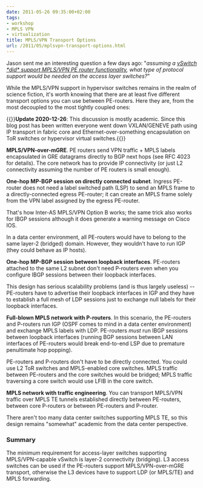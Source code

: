 ```yaml
---
date: 2011-05-26 09:35:00+02:00
tags:
- workshop
- MPLS VPN
- virtualization
title: MPLS/VPN Transport Options
url: /2011/05/mplsvpn-transport-options.html
---
```

Jason sent me an interesting question a few days ago: "*assuming a* [*vSwitch \*did\* support MPLS/VPN PE router functionality*](/2011/04/vcloud-architects-ever-heard-of-mpls.html)*, what type of protocol support would be needed on the access layer switches?*"

While the MPLS/VPN support in hypervisor switches remains in the realm of science fiction, it's worth knowing that there are at least five different transport options you can use between PE-routers. Here they are, from the most decoupled to the most tightly coupled ones:
<!--more-->
{{<note update>}}**Update 2020-12-26**: This discussion is mostly academic. Since this blog post has been written everyone went down VXLAN/GENEVE path using IP transport in fabric core and Ethernet-over-something encapsulation on ToR switches or hypervisor virtual switches.{{</note>}} 

**MPLS/VPN-over-mGRE**. PE routers send VPN traffic + MPLS labels encapsulated in GRE datagrams directly to BGP next hops (see RFC 4023 for details). The core network has to provide IP connectivity (or just L2 connectivity assuming the number of PE routers is small enough).

**One-hop MP-BGP session on directly connected subnet**. Ingress PE-router does not need a label switched path (LSP) to send an MPLS frame to a directly-connected egress PE-router; it can create an MPLS frame solely from the VPN label assigned by the egress PE-router.

That's how Inter-AS MPLS/VPN Option B works; the same trick also works for IBGP sessions although it does generate a warning message on Cisco IOS.

In a data center environment, all PE-routers would have to belong to the same layer-2 (bridged) domain. However, they wouldn't have to run IGP (they could behave as IP hosts).

**One-hop MP-BGP session between loopback interfaces**. PE-routers attached to the same L2 subnet don't need P-routers even when you configure IBGP sessions between their loopback interfaces.

This design has serious scalability problems (and is thus largely useless) -- PE-routers have to advertise their loopback interfaces in IGP and they have to establish a full mesh of LDP sessions just to exchange null labels for their loopback interfaces.

**Full-blown MPLS network with P-routers**. In this scenario, the PE-routers and P-routers run IGP (OSPF comes to mind in a data center environment) and exchange MPLS labels with LDP. PE-routers *must* run IBGP sessions between loopback interfaces (running BGP sessions between LAN interfaces of PE-routers would break end-to-end LSP due to premature penultimate hop popping).

PE-routers and P-routers don't have to be directly connected. You could use L2 ToR switches and MPLS-enabled core switches. MPLS traffic between PE-routers and the core switches would be bridged; MPLS traffic traversing a core switch would use LFIB in the core switch.

**MPLS network with traffic engineering**. You can transport MPLS/VPN traffic over MPLS TE tunnels established directly between PE-routers, between core P-routers or between PE-routers and P-router.

There aren't too many data center switches supporting MPLS TE, so this design remains "somewhat" academic from the data center perspective.

### Summary

The minimum requirement for access-layer switches supporting MPLS/VPN-capable vSwitch is layer-2 connectivity (bridging). L3 access switches can be used if the PE-routers support MPLS/VPN-over-mGRE transport, otherwise the L3 devices have to support LDP (or MPLS/TE) and MPLS forwarding.

